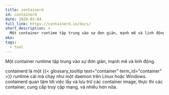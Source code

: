 ```yaml
---
title: containerd
id: containerd
date: 2020-03-04
full_link: https://containerd.io/docs/
short_description: >
  Một container runtime tập trung vào sự đơn giản, mạnh mẽ và linh động.
aka:
tags:
  - tool
---
```


Một container runtime tập trung vào sự đơn giản, mạnh mẽ và linh động.

<!--more-->

containerd là một {{< glossary_tooltip text="container" term_id="container" >}}
runtime cái mà chạy như một daemon trên Linux hoặc Windows. containerd quan tâm
tới việc lấy và lưu trữ các container image, thực thi các container, cung cấp
truy cập mạng, và nhiều hơn nữa.

